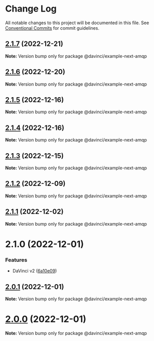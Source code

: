 # Change Log

All notable changes to this project will be documented in this file.
See [Conventional Commits](https://conventionalcommits.org) for commit guidelines.

## [2.1.7](https://github.com/HPInc/davinci/compare/@davinci/example-next-amqp@2.1.6...@davinci/example-next-amqp@2.1.7) (2022-12-21)

**Note:** Version bump only for package @davinci/example-next-amqp





## [2.1.6](https://github.com/HPInc/davinci/compare/@davinci/example-next-amqp@2.1.5...@davinci/example-next-amqp@2.1.6) (2022-12-20)

**Note:** Version bump only for package @davinci/example-next-amqp





## [2.1.5](https://github.com/HPInc/davinci/compare/@davinci/example-next-amqp@2.1.4...@davinci/example-next-amqp@2.1.5) (2022-12-16)

**Note:** Version bump only for package @davinci/example-next-amqp





## [2.1.4](https://github.com/HPInc/davinci/compare/@davinci/example-next-amqp@2.1.3...@davinci/example-next-amqp@2.1.4) (2022-12-16)

**Note:** Version bump only for package @davinci/example-next-amqp





## [2.1.3](https://github.com/HPInc/davinci/compare/@davinci/example-next-amqp@2.1.2...@davinci/example-next-amqp@2.1.3) (2022-12-15)

**Note:** Version bump only for package @davinci/example-next-amqp





## [2.1.2](https://github.com/HPInc/davinci/compare/@davinci/example-next-amqp@2.1.1...@davinci/example-next-amqp@2.1.2) (2022-12-09)

**Note:** Version bump only for package @davinci/example-next-amqp





## [2.1.1](https://github.com/HPInc/davinci/compare/@davinci/example-next-amqp@2.1.0...@davinci/example-next-amqp@2.1.1) (2022-12-02)

**Note:** Version bump only for package @davinci/example-next-amqp





# 2.1.0 (2022-12-01)


### Features

* DaVinci v2 ([6a10e09](https://github.com/HPInc/davinci/commit/6a10e09e22c8561ee8d54c93d4fb8c7fe0d564a9))





## [2.0.1](https://github.com/HPInc/davinci/compare/@davinci/example-next-amqp@2.0.0-next.19...@davinci/example-next-amqp@2.0.1) (2022-12-01)

**Note:** Version bump only for package @davinci/example-next-amqp





# [2.0.0](https://github.com/HPInc/davinci/compare/@davinci/example-next-amqp@2.0.0-next.19...@davinci/example-next-amqp@2.0.0) (2022-12-01)

**Note:** Version bump only for package @davinci/example-next-amqp
